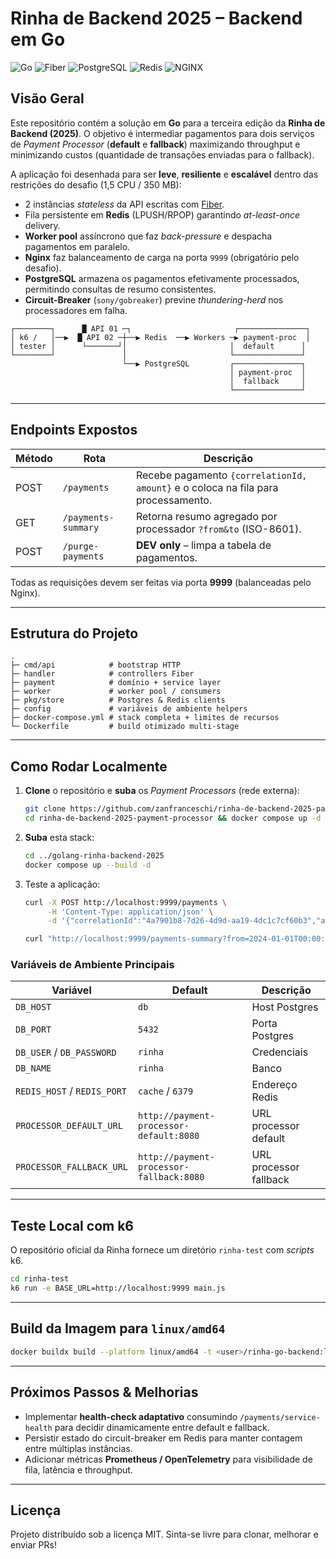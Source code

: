# Rinha de Backend 2025 – Backend em Go

![Go](https://img.shields.io/badge/Go-1.24-blue)
![Fiber](https://img.shields.io/badge/Fiber-v2-green)
![PostgreSQL](https://img.shields.io/badge/PostgreSQL-16-blue)
![Redis](https://img.shields.io/badge/Redis-7.2-red)
![NGINX](https://img.shields.io/badge/Nginx-1.27-lightgrey)

## Visão Geral

Este repositório contém a solução em **Go** para a terceira edição da **Rinha de Backend (2025)**. O objetivo é intermediar pagamentos para dois serviços de _Payment Processor_ (**default** e **fallback**) maximizando throughput e minimizando custos (quantidade de transações enviadas para o fallback).

A aplicação foi desenhada para ser **leve**, **resiliente** e **escalável** dentro das restrições do desafio (1,5 CPU / 350 MB):

- 2 instâncias _stateless_ da API escritas com [Fiber](https://github.com/gofiber/fiber).
- Fila persistente em **Redis** (LPUSH/RPOP) garantindo _at-least-once_ delivery.
- **Worker pool** assíncrono que faz _back-pressure_ e despacha pagamentos em paralelo.
- **Nginx** faz balanceamento de carga na porta `9999` (obrigatório pelo desafio).
- **PostgreSQL** armazena os pagamentos efetivamente processados, permitindo consultas de resumo consistentes.
- **Circuit-Breaker** (`sony/gobreaker`) previne _thundering-herd_ nos processadores em falha.

```text
┌────────┐      █ API 01 ─┐                       ┌───────────────┐
│ k6 /   │──▶  █ API 02 ─┼──▶ Redis  ──▶ Workers ─▶ payment-proc  │
│ tester │      └───────┘│                       │  default      │
└────────┘               │                       └───────────────┘
                         └──▶ PostgreSQL         ┌───────────────┐
                                                 │ payment-proc  │
                                                 │  fallback     │
                                                 └───────────────┘
```

---

## Endpoints Expostos

| Método | Rota                | Descrição                                                                         |
| ------ | ------------------- | --------------------------------------------------------------------------------- |
| POST   | `/payments`         | Recebe pagamento `{correlationId, amount}` e o coloca na fila para processamento. |
| GET    | `/payments-summary` | Retorna resumo agregado por processador `?from&to` (ISO-8601).                    |
| POST   | `/purge-payments`   | **DEV only** – limpa a tabela de pagamentos.                                      |

Todas as requisições devem ser feitas via porta **9999** (balanceadas pelo Nginx).

---

## Estrutura do Projeto

```
.
├─ cmd/api            # bootstrap HTTP
├─ handler            # controllers Fiber
├─ payment            # domínio + service layer
├─ worker             # worker pool / consumers
├─ pkg/store          # Postgres & Redis clients
├─ config             # variáveis de ambiente helpers
├─ docker-compose.yml # stack completa + limites de recursos
└─ Dockerfile         # build otimizado multi-stage
```

---

## Como Rodar Localmente

1. **Clone** o repositório e **suba** os _Payment Processors_ (rede externa):
   ```bash
   git clone https://github.com/zanfranceschi/rinha-de-backend-2025-payment-processor.git && \
   cd rinha-de-backend-2025-payment-processor && docker compose up -d
   ```
2. **Suba** esta stack:
   ```bash
   cd ../golang-rinha-backend-2025
   docker compose up --build -d
   ```
3. Teste a aplicação:

   ```bash
   curl -X POST http://localhost:9999/payments \
        -H 'Content-Type: application/json' \
        -d '{"correlationId":"4a7901b8-7d26-4d9d-aa19-4dc1c7cf60b3","amount":19.90}'

   curl "http://localhost:9999/payments-summary?from=2024-01-01T00:00:00Z&to=2025-01-01T00:00:00Z"
   ```

### Variáveis de Ambiente Principais

| Variável                    | Default                                  | Descrição              |
| --------------------------- | ---------------------------------------- | ---------------------- |
| `DB_HOST`                   | `db`                                     | Host Postgres          |
| `DB_PORT`                   | `5432`                                   | Porta Postgres         |
| `DB_USER` / `DB_PASSWORD`   | `rinha`                                  | Credenciais            |
| `DB_NAME`                   | `rinha`                                  | Banco                  |
| `REDIS_HOST` / `REDIS_PORT` | `cache` / `6379`                         | Endereço Redis         |
| `PROCESSOR_DEFAULT_URL`     | `http://payment-processor-default:8080`  | URL processor default  |
| `PROCESSOR_FALLBACK_URL`    | `http://payment-processor-fallback:8080` | URL processor fallback |

---

## Teste Local com k6

O repositório oficial da Rinha fornece um diretório `rinha-test` com _scripts_ k6.

```bash
cd rinha-test
k6 run -e BASE_URL=http://localhost:9999 main.js
```

---

## Build da Imagem para `linux/amd64`

```bash
docker buildx build --platform linux/amd64 -t <user>/rinha-go-backend:latest .
```

---

## Próximos Passos & Melhorias

- Implementar **health-check adaptativo** consumindo `/payments/service-health` para decidir dinamicamente entre default e fallback.
- Persistir estado do circuit-breaker em Redis para manter contagem entre múltiplas instâncias.
- Adicionar métricas **Prometheus / OpenTelemetry** para visibilidade de fila, latência e throughput.

---

## Licença

Projeto distribuído sob a licença MIT. Sinta-se livre para clonar, melhorar e enviar PRs!
